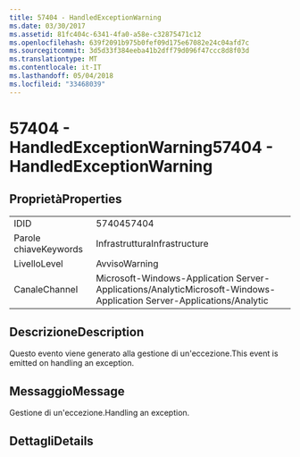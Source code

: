 ```yaml
---
title: 57404 - HandledExceptionWarning
ms.date: 03/30/2017
ms.assetid: 81fc404c-6341-4fa0-a58e-c32875471c12
ms.openlocfilehash: 639f2091b975b0fef09d175e67082e24c04afd7c
ms.sourcegitcommit: 3d5d33f384eeba41b2dff79d096f47ccc8d8f03d
ms.translationtype: MT
ms.contentlocale: it-IT
ms.lasthandoff: 05/04/2018
ms.locfileid: "33468039"
---
```

# <a name="57404---handledexceptionwarning"></a><span data-ttu-id="87e1a-102">57404 - HandledExceptionWarning</span><span class="sxs-lookup"><span data-stu-id="87e1a-102">57404 - HandledExceptionWarning</span></span>
## <a name="properties"></a><span data-ttu-id="87e1a-103">Proprietà</span><span class="sxs-lookup"><span data-stu-id="87e1a-103">Properties</span></span>  
  
|||  
|-|-|  
|<span data-ttu-id="87e1a-104">ID</span><span class="sxs-lookup"><span data-stu-id="87e1a-104">ID</span></span>|<span data-ttu-id="87e1a-105">57404</span><span class="sxs-lookup"><span data-stu-id="87e1a-105">57404</span></span>|  
|<span data-ttu-id="87e1a-106">Parole chiave</span><span class="sxs-lookup"><span data-stu-id="87e1a-106">Keywords</span></span>|<span data-ttu-id="87e1a-107">Infrastruttura</span><span class="sxs-lookup"><span data-stu-id="87e1a-107">Infrastructure</span></span>|  
|<span data-ttu-id="87e1a-108">Livello</span><span class="sxs-lookup"><span data-stu-id="87e1a-108">Level</span></span>|<span data-ttu-id="87e1a-109">Avviso</span><span class="sxs-lookup"><span data-stu-id="87e1a-109">Warning</span></span>|  
|<span data-ttu-id="87e1a-110">Canale</span><span class="sxs-lookup"><span data-stu-id="87e1a-110">Channel</span></span>|<span data-ttu-id="87e1a-111">Microsoft-Windows-Application Server-Applications/Analytic</span><span class="sxs-lookup"><span data-stu-id="87e1a-111">Microsoft-Windows-Application Server-Applications/Analytic</span></span>|  
  
## <a name="description"></a><span data-ttu-id="87e1a-112">Descrizione</span><span class="sxs-lookup"><span data-stu-id="87e1a-112">Description</span></span>  
 <span data-ttu-id="87e1a-113">Questo evento viene generato alla gestione di un'eccezione.</span><span class="sxs-lookup"><span data-stu-id="87e1a-113">This event is emitted on handling an exception.</span></span>  
  
## <a name="message"></a><span data-ttu-id="87e1a-114">Messaggio</span><span class="sxs-lookup"><span data-stu-id="87e1a-114">Message</span></span>  
 <span data-ttu-id="87e1a-115">Gestione di un'eccezione.</span><span class="sxs-lookup"><span data-stu-id="87e1a-115">Handling an exception.</span></span>  
  
## <a name="details"></a><span data-ttu-id="87e1a-116">Dettagli</span><span class="sxs-lookup"><span data-stu-id="87e1a-116">Details</span></span>
